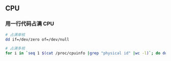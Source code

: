 ## CPU

### 用一行代码占满 CPU

```sh
# 占满单核
dd if=/dev/zero of=/dev/null

# 占满多核
for i in `seq 1 $(cat /proc/cpuinfo |grep "physical id" |wc -l)`; do dd if=/dev/zero of=/dev/null & done
```
